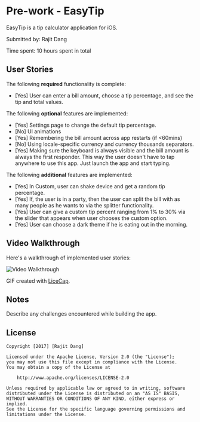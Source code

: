 # Pre-work - EasyTip

EasyTip is a tip calculator application for iOS.

Submitted by: Rajit Dang

Time spent: 10 hours spent in total

## User Stories

The following **required** functionality is complete:

* [Yes] User can enter a bill amount, choose a tip percentage, and see the tip and total values.

The following **optional** features are implemented:
* [Yes] Settings page to change the default tip percentage.
* [No] UI animations
* [Yes] Remembering the bill amount across app restarts (if <60mins)
* [No] Using locale-specific currency and currency thousands separators.
* [Yes] Making sure the keyboard is always visible and the bill amount is always the first responder. This way the user doesn't have to tap anywhere to use this app. Just launch the app and start typing.

The following **additional** features are implemented:

* [Yes] In Custom, user can shake device and get a random tip percentage.
* [Yes] If, the user is in a party, then the user can split the bill with as many people as he wants to via the splitter functionality.
* [Yes] User can give a custom tip percent ranging from 1% to 30% via the slider that appears when user chooses the custom option.
* [Yes] User can choose a dark theme if he is eating out in the morning.

## Video Walkthrough 

Here's a walkthrough of implemented user stories:

<img src='http://i.imgur.com/link/to/your/gif/file.gif' title='Video Walkthrough' width='' alt='Video Walkthrough' />

GIF created with [LiceCap](http://www.cockos.com/licecap/).

## Notes

Describe any challenges encountered while building the app.

## License

    Copyright [2017] [Rajit Dang]

    Licensed under the Apache License, Version 2.0 (the "License");
    you may not use this file except in compliance with the License.
    You may obtain a copy of the License at

        http://www.apache.org/licenses/LICENSE-2.0

    Unless required by applicable law or agreed to in writing, software
    distributed under the License is distributed on an "AS IS" BASIS,
    WITHOUT WARRANTIES OR CONDITIONS OF ANY KIND, either express or implied.
    See the License for the specific language governing permissions and
    limitations under the License.
